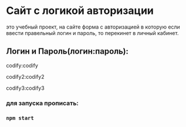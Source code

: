 # Сайт с логикой авторизации

это учебный проект, на сайте форма с авторизацией в которую если ввести правельный логин и пароль, то перекинет в личный кабинет.

## Логин и Пароль(логин:пароль):

codify:codify

codify2:codify2

codify3:codify3

### для запуска прописать:

### `npm start`

